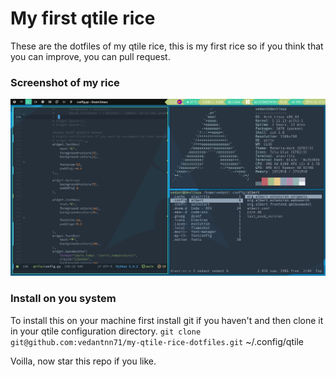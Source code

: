 # My first qtile rice
These are the dotfiles of my qtile rice, this is my first rice so if you think that you can improve, you can pull request.
### Screenshot of my rice
![My qtile rice](https://github.com/vedantnn71/my-qtile-rice-dotfiles/blob/main/myqtilerice.png)

### Install on you system
To install this on your machine first install git if you haven't and then clone it in your qtile configuration directory.
`git clone git@github.com:vedantnn71/my-qtile-rice-dotfiles.git` ~/.config/qtile

Voilla, now star this repo if you like.
